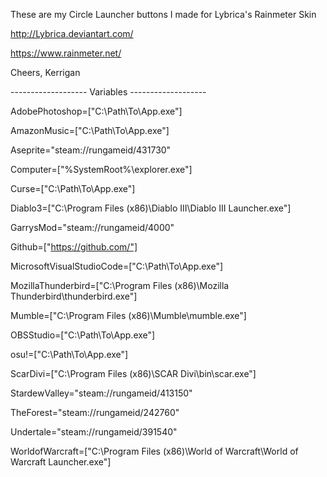 These are my Circle Launcher buttons I made for Lybrica's Rainmeter Skin

http://Lybrica.deviantart.com/

https://www.rainmeter.net/

Cheers,
Kerrigan

------------------- Variables -------------------

AdobePhotoshop=["C:\Path\To\App.exe"]

AmazonMusic=["C:\Path\To\App.exe"]

Aseprite="steam://rungameid/431730"

Computer=["%SystemRoot%\explorer.exe"]

Curse=["C:\Path\To\App.exe"]

Diablo3=["C:\Program Files (x86)\Diablo III\Diablo III Launcher.exe"]

GarrysMod="steam://rungameid/4000"

Github=["https://github.com/"]

MicrosoftVisualStudioCode=["C:\Path\To\App.exe"]

MozillaThunderbird=["C:\Program Files (x86)\Mozilla Thunderbird\thunderbird.exe"]

Mumble=["C:\Program Files (x86)\Mumble\mumble.exe"]

OBSStudio=["C:\Path\To\App.exe"]

osu!=["C:\Path\To\App.exe"]

ScarDivi=["C:\Program Files (x86)\SCAR Divi\bin\scar.exe"]

StardewValley="steam://rungameid/413150"

TheForest="steam://rungameid/242760"

Undertale="steam://rungameid/391540"

WorldofWarcraft=["C:\Program Files (x86)\World of Warcraft\World of Warcraft Launcher.exe"]





